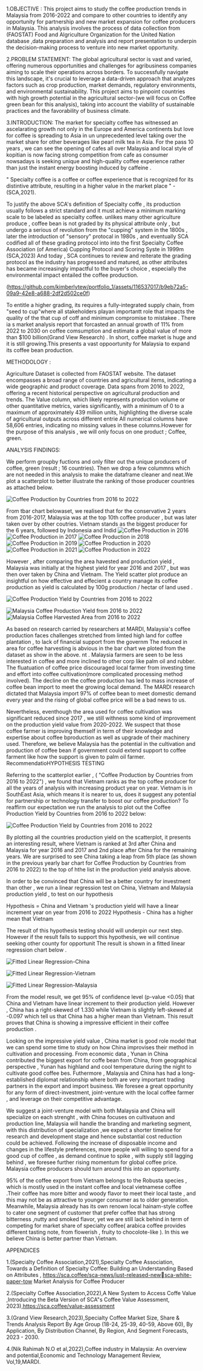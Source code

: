 1.OBJECTIVE :
This project aims to study the coffee production trends in Malaysia from 2016-2022 and compare to other countries to identify any opportunity for partnership and new market expansion for coffee producers in Malaysia. This analysis involves the process of data collection from (FAOSTAT) Food and Algriculture Organization for the United Nation database ,data preparation and analysis and report presentation to underpin the decision-making process to venture into new market opportunity. 


2.PROBLEM STATEMENT:
The global agricultural sector is vast and varied, offering numerous opportunities and challenges for agribusiness companies aiming to scale their operations across borders. To successfully navigate this landscape, it's crucial to leverage a data-driven approach that analyzes factors such as crop production, market demands, regulatory environments, and environmental sustainability. This project aims to pinpoint countries with high growth potential in the agricultural sector-(we will focus on Coffee green bean for this analysis), taking into account the viability of sustainable practices and the favorability of business climate.


3.INTRODUCTION:
The market for specialty coffee has witnessed an ascelarating growth not only in the Europe and America continents but love for coffee is spreading to Asia in un unprecedented level taking over the market share for other beverages like pearl milk tea in Asia. For the pass 10 years , we can see the opening of cafes all over Malaysia and local style of kopitian is now facing strong competition from cafe as consumer nowsadays is seeking unique and high-quality coffee experience rather than just the instant energy boosting induced by caffeine . 


" Specialty coffee is a coffee or coffee experience that is recognized for its distintive attribute, resulting in a higher value in the market place " - (SCA,2021). 

To justify the above SCA's definition of Specialty coffe , its production usually follows a strict standard and it must achieve a minimum marking scale to be labeled as specialty coffee. unlikes many other agriculture produce , coffee bean is not graded by its physical attribute only , but undergo a serious of revolution from the "cupping" system in the 1800s , later the introduction of "sensory" protocal in 1980s  , and eventually SCA codified all of these grading protocol into  into the first Specialty Coffee Association (of America) Cupping 
Protocol and Scoring Syste in 1999m (SCA,2023)
And today , SCA continues to review and reiterate the grading protocol as the industry has progressed and matured, as other attributes has became increasingly impactful to the buyer's choice , especially the environmental impact entailed the coffee production. 

(https://github.com/kimberlytew/portfolio_1/assets/116537017/b9eb72a5-09a9-42e8-a688-2df2d502ce0f)


To entitle a higher grading, its requires a fully-integrated supply chain, from "seed to cup"where all stakeholders playan importantt role that impacts the quality of the that cup of coff and minimum compromise to mistakee . There ia s market analysis report that forcasted an annual growth of 11% from 2022 to 2030 on coffee comsumption and estimate a global value of more than $100 billion(Grand View Research) . In short, coffee market is huge and it is still growing.This presents a vast oppoortunity for Malaysia to expand its coffee bean production.  


METHODOLOGY :

Agriculture Dataset is collected from FAOSTAT website. The dataset encompasses a broad range of countries and agricultural items, indicating a wide geographic and product coverage.
Data spans from 2016 to 2022, offering a recent historical perspective on agricultural production and trends.
The Value column, which likely represents production volume or other quantitative metrics, varies significantly, with a minimum of 0 to a maximum of approximately 439 million units, highlighting the diverse scale of agricultural outputs across different entrie  All numerical columns have 58,606 entries, indicating no missing values in these columns.However for the purpose of this analysis , we will only focus on one product ; Coffee, green. 


ANALYSIS FINDINGS:

We perform groupby fuctions and only filter out the unique producers of coffee, green (result ; 16 countries). Then we drop a few colummns which are not needed in this analysis to make the dataframe cleaner and neat.We plot a scatterplot to better illustrate the ranking of those producer countries as attached below.


![Coffee Production by Countries from 2016 to 2022](coffee_prod_byCountry.jpg)




From tbar chart belowaset, we realised that for the conservative 2 years from 2016-2017, Malaysia was at the top 10th coffee producer , but was later taken over by other coutries. Vietnam stands as the biggest producer for the 6 years, followed by Indonesia and Indid ![Coffee Production in 2016](Production_2016.jpg)
![Coffee Production in 2017](Production_2017.jpg)
![Coffee Production in 2018](Production_2018.jpg)
![Coffee Production in 2019](Production_2019.jpg)
![Coffee Production in 2020](Production_2020.jpg)
![Coffee Production in 2021](Production_2021.jpg)
![Coffee Production in 2022](Production_2022.jpg)


However , after comparing the area havested and production yield , Malaysia was initially at the highest yield for year 2016 and 2017 , but was then over taken by China and Vietnam. The Yield scatter plot produce an insightful on how effective and effecient a country manage its coffee production as yield is calculated by 100g production / hectar of land used . 


![Coffee Production Yield by Countries from 2016 to 2022](prod_yield.jpg)


![Malaysia Coffee Production Yield from 2016 to 2022](msia_yield.jpg)   ![Malaysia Coffee Harvested Area from 2016 to 2022](msia_area_harvest.jpg)




As based on research carried by researchers at MARDI, Malaysia's coffee production faces challenges stretched from limted high land for coffee plantation , to lack of financial support from the governm The reduced in area for coffee harvesting is abvious in the bar chart we ploted from the dataset as show in the above. nt . Malaysia farmers are seen to be less interested in coffee and more inclined to other corp like palm oil and rubber. The fluatuation of coffee price discouraged local farmer from investing time and effort into coffee cultivation(more complicated processing method involved). The decline on the coffee production has led to mass increase of coffee bean import to meet the growing local demand. The MARDI research dictated that Malaysia import 97% of coffee bean to meet domestic demand every year and the rising of global coffee price will be a bad news to us. 


Nevertheless, eventhough the area used for coffee cultivation was significant reduced since 2017 , we still withness some kind of improvement on the production yield value from 2020-2022. We suspect that those coffee farmer is improving themself in term of their knowledge and expertise about coffee bproduction as well as upgrade of their machinery used. Therefore, we believe Malaysia has the potential in the cultivation and production of coffee bean if government could extend support to coffee farment like how the support is given to palm oil farmer. 
RecommendatioHYPOTHESIS TESTING

Referring to the scatterplot earlier , ( "Coffee Production by Countries from 2016 to 2022") , we found that Vietnam ranks as the top coffee producer for all the years of analysis with increasing product year on year. Vietnam is in SouthEast Asia, which means it is nearer to us, does it suggest any potential for partnership or technology transfer to boost our coffee production? To reaffirm our expectation we run the analysis to plot out the Coffee Production Yield by Countries from 2016 to 2022 below:



![Coffee Production Yield by Countries from 2016 to 2022](prod_yield.jpg)


By plotting all the countries production yield on the scatterplot, it presents an interesting result, where Vietnam is ranked at 3rd after China and Malaysia for year 2016 and 2017 and 2nd place after China for the remaining years. We are surprised to see China taking a leap from 5th place (as shown in the previous yearly bar chart for Coffee Production by Countries from 2016 to 2022) to the top of hthe list in the production yield analysis above. 


In order to be convinced that China will be a better country for investment than other , we run a linear regression test on China, Vietnam and Malaysia production yield , to test on our hypothesis

Hypothesis  = China and Vietnam 's production yield will have a linear increment year on year from 2016 to 2022
Hypothesis  - China has a higher mean that Vietnam

The result of this hypothesis testing should will underpin our next step. However if the result fails to support this hypothesis, we will continue seeking other county for opportunit 
The result is shown in a fitted linear regression chart below .  


 ![Fitted Linear Regression-China](china_fitLR.jpg)


 ![Fitted Linear Regression-Vietnam](viet_fitLR.jpg)


 ![Fitted Linear Regression-Malaysia](msia_fitLR.jpg)

 

From the model result, we get 95% of confidence level (p-value <0.05) that China and Vietnam have linear increment to their production yield. However , China has a right-skewed of 1.330 while Vietnam is slightly left-skewed at -0.097 which tell us that China has a higher mean than Vietnam. This result proves that China is showing a impressive efficient in their coffee production . 

Looking on the impressive yield value , China market is good role model that we can spend some time to study on how China improvises their method in cultivation and processing. From economic data , Yunan in China contributed the biggest export for coffe bean from China, from geographical perspective , Yunan has highland and cool temperature during the night to cultivate good coffee bes. Futhermore , Malaysia and China has had a long-established diplomat relationship where both are very important trading partners in the export and import business. We foresee a great opportunity for any form of direct-investment, joint-venture with the local coffee farmer , and leverage on their competitive advantage.


We suggest a joint-venture model with both Malaysia and China will specialize on each strenght , with China focuses on cultivatuon and production line, Malaysia will handle the branding and marketing segment, with this distribution of specialization ,we expect a shorter timeline for research and development stage and hence substantial cost reduction could be achieved. Following the increase of disposable income and changes in the lifestyle preferences, more people will willing to spend for a good cup of coffee , as demand continue to spike , with supply still lagging behind , we foresee further rising momentum for global coffee price. Malaysia coffee producers should turn around this into an opportunty.

95% of the coffee export from Vietnam belongs to the Robusta species , which is mostly used in the instant coffee and local vietnamese coffee .Their coffee has more bitter and woody flavor to meet their local taste , and this may not be as attractive to younger consumer as to older generation. Meanwhile, Malaysia already has its own renown local hainam-style coffee to cater one segment of customer that prefer coffee that has strong bitterness ,nutty and smoked flavor, yet we are still lack behind in term of competing  for market share of specialty coffee( arabica coffee provides different tasting note, from flowerish , fruity to chocolote-like ). In this we believe China is better partner than Vietnam.   
 



APPENDICES

1.(Specialty Coffee Association,2021),Specialty Coffee Association, Towards a Definition of Specialty Coffee: Building an Understanding Based on 
Attributes , https://sca.coffee/sca-news/just-released-newsca-white-paper-tow
Market Analysis for Coffee Producer

2.(Specialty Coffee Association,2022),A New System to Access Coffe Value ,Introducing the Beta Version of SCA"s Coffee Value Assessment, 2023),https://sca.coffee/value-assessment

3.(Grand View Research,2023),Specialty Coffee Market Size, Share & Trends Analysis Report By Age Group (18-24, 25-39, 40-59, Above 60), By Application, By Distribution Channel, By Region, And Segment Forecasts, 2023 - 2030.

4.(Nik Rahimah N.O et al,2022),Coffee industry in Malaysia: An overview and potential,Economic and Technology Management Review, Vol,19,MARDI.


 
